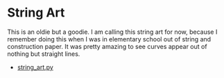 # String Art

This is an oldie but a goodie. I am calling this string art for now, because I remember doing this when I was in elementary school out of string and construction paper. It was pretty amazing to see curves appear out of nothing but straight lines.

- [string_art.py](string_art.py)
